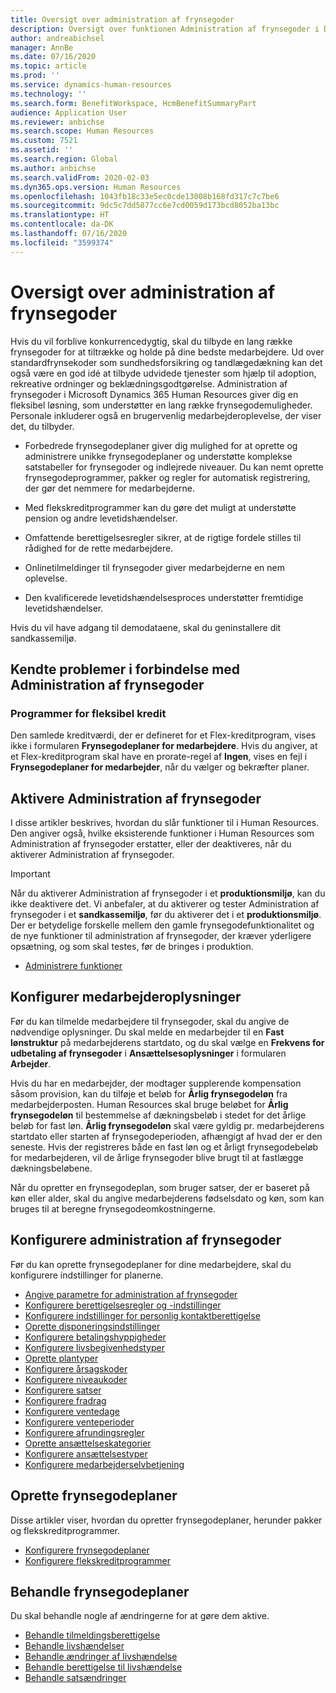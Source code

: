 ```yaml
---
title: Oversigt over administration af frynsegoder
description: Oversigt over funktionen Administration af frynsegoder i Dynamics 365 Human Resources. Tilbyd dine medarbejdere mulighed for ekstra frynsegoder via en brugervenlig onlineoplevelse.
author: andreabichsel
manager: AnnBe
ms.date: 07/16/2020
ms.topic: article
ms.prod: ''
ms.service: dynamics-human-resources
ms.technology: ''
ms.search.form: BenefitWorkspace, HcmBenefitSummaryPart
audience: Application User
ms.reviewer: anbichse
ms.search.scope: Human Resources
ms.custom: 7521
ms.assetid: ''
ms.search.region: Global
ms.author: anbichse
ms.search.validFrom: 2020-02-03
ms.dyn365.ops.version: Human Resources
ms.openlocfilehash: 1043fb18c33e5ec0cde13008b168fd317c7c7be6
ms.sourcegitcommit: 9dc5c7dd5877cc6e7cd0059d173bcd8052ba13bc
ms.translationtype: HT
ms.contentlocale: da-DK
ms.lasthandoff: 07/16/2020
ms.locfileid: "3599374"
---
```

# <a name="benefits-management-overview"></a>Oversigt over administration af frynsegoder

Hvis du vil forblive konkurrencedygtig, skal du tilbyde en lang række frynsegoder for at tiltrække og holde på dine bedste medarbejdere. Ud over standardfrynsekoder som sundhedsforsikring og tandlægedækning kan det også være en god idé at tilbyde udvidede tjenester som hjælp til adoption, rekreative ordninger og beklædningsgodtgørelse. Administration af frynsegoder i Microsoft Dynamics 365 Human Resources giver dig en fleksibel løsning, som understøtter en lang række frynsegodemuligheder. Personale inkluderer også en brugervenlig medarbejderoplevelse, der viser det, du tilbyder.

- Forbedrede frynsegodeplaner giver dig mulighed for at oprette og administrere unikke frynsegodeplaner og understøtte komplekse satstabeller for frynsegoder og indlejrede niveauer. Du kan nemt oprette frynsegodeprogrammer, pakker og regler for automatisk registrering, der gør det nemmere for medarbejderne.

- Med flekskreditprogrammer kan du gøre det muligt at understøtte pension og andre levetidshændelser.

- Omfattende berettigelsesregler sikrer, at de rigtige fordele stilles til rådighed for de rette medarbejdere.

- Onlinetilmeldinger til frynsegoder giver medarbejderne en nem oplevelse.

- Den kvalificerede levetidshændelsesproces understøtter fremtidige levetidshændelser.

Hvis du vil have adgang til demodataene, skal du geninstallere dit sandkassemiljø.

## <a name="benefits-management-known-issues"></a>Kendte problemer i forbindelse med Administration af frynsegoder

### <a name="flex-credit-programs"></a>Programmer for fleksibel kredit

Den samlede kreditværdi, der er defineret for et Flex-kreditprogram, vises ikke i formularen **Frynsegodeplaner for medarbejdere**. Hvis du angiver, at et Flex-kreditprogram skal have en prorate-regel af **Ingen**, vises en fejl i **Frynsegodeplaner for medarbejder**, når du vælger og bekræfter planer.

## <a name="enable-benefits-management"></a>Aktivere Administration af frynsegoder

I disse artikler beskrives, hvordan du slår funktioner til i Human Resources. Den angiver også, hvilke eksisterende funktioner i Human Resources som Administration af frynsegoder erstatter, eller der deaktiveres, når du aktiverer Administration af frynsegoder.

> [!IMPORTANT]
> Når du aktiverer Administration af frynsegoder i et **produktionsmiljø**, kan du ikke deaktivere det. Vi anbefaler, at du aktiverer og tester Administration af frynsegoder i et **sandkassemiljø**, før du aktiverer det i et **produktionsmiljø**. Der er betydelige forskelle mellem den gamle frynsegodefunktionalitet og de nye funktioner til administration af frynsegoder, der kræver yderligere opsætning, og som skal testes, før de bringes i produktion.

- [Administrere funktioner](hr-admin-manage-features.md)

## <a name="configure-employee-information"></a>Konfigurer medarbejderoplysninger

Før du kan tilmelde medarbejdere til frynsegoder, skal du angive de nødvendige oplysninger. Du skal melde en medarbejder til en **Fast lønstruktur** på medarbejderens startdato, og du skal vælge en **Frekvens for udbetaling af frynsegoder** i **Ansættelsesoplysninger** i formularen **Arbejder**.

Hvis du har en medarbejder, der modtager supplerende kompensation såsom provision, kan du tilføje et beløb for **Årlig frynsegodeløn** fra medarbejderposten. Human Resources skal bruge beløbet for **Årlig frynsegodeløn** til bestemmelse af dækningsbeløb i stedet for det årlige beløb for fast løn. **Årlig frynsegodeløn** skal være gyldig pr. medarbejderens startdato eller starten af frynsegodeperioden, afhængigt af hvad der er den seneste. Hvis der registreres både en fast løn og et årligt frynsegodebeløb for medarbejderen, vil de årlige frynsegoder blive brugt til at fastlægge dækningsbeløbene.

Når du opretter en frynsegodeplan, som bruger satser, der er baseret på køn eller alder, skal du angive medarbejderens fødselsdato og køn, som kan bruges til at beregne frynsegodeomkostningerne.

## <a name="configure-benefits-management"></a>Konfigurere administration af frynsegoder

Før du kan oprette frynsegodeplaner for dine medarbejdere, skal du konfigurere indstillinger for planerne.

- [Angive parametre for administration af frynsegoder](hr-benefits-setup-parameters.md)
- [Konfigurere berettigelsesregler og -indstillinger](hr-benefits-setup-eligibility-rules.md)
- [Konfigurere indstillinger for personlig kontaktberettigelse](hr-benefits-setup-contact-eligibility-options.md)
- [Oprette disponeringsindstillinger](hr-benefits-setup-coverage-options.md)
- [Konfigurere betalingshyppigheder](hr-benefits-setup-payment-frequencies.md)
- [Konfigurere livsbegivenhedstyper](hr-benefits-setup-life-event-types.md)
- [Oprette plantyper](hr-benefits-setup-plan-types.md)
- [Konfigurere årsagskoder](hr-benefits-setup-reason-codes.md)
- [Konfigurere niveaukoder](hr-benefits-setup-tier-codes.md)
- [Konfigurere satser](hr-benefits-setup-rates.md)
- [Konfigurere fradrag](hr-benefits-setup-deductions.md)
- [Konfigurere ventedage](hr-benefits-setup-waiting-days.md)
- [Konfigurere venteperioder](hr-benefits-setup-waiting-periods.md)
- [Konfigurere afrundingsregler](hr-benefits-setup-rounding-rules.md)
- [Oprette ansættelseskategorier](hr-benefits-setup-employment-categories.md)
- [Konfigurere ansættelsestyper](hr-benefits-setup-employment-types.md)
- [Konfigurere medarbejderselvbetjening](hr-benefits-setup-employee-self-service.md)

## <a name="create-benefit-plans"></a>Oprette frynsegodeplaner

Disse artikler viser, hvordan du opretter frynsegodeplaner, herunder pakker og flekskreditprogrammer.

- [Konfigurere frynsegodeplaner](hr-benefits-plans-setup.md)
- [Konfigurere flekskreditprogrammer](hr-benefits-plans-flex-credit-programs.md)

## <a name="process-benefit-plans"></a>Behandle frynsegodeplaner

Du skal behandle nogle af ændringerne for at gøre dem aktive.

- [Behandle tilmeldingsberettigelse](hr-benefits-process-enrollment-eligibility.md)
- [Behandle livshændelser](hr-benefits-process-life-events.md)
- [Behandle ændringer af livshændelse](hr-benefits-process-life-event-changes.md)
- [Behandle berettigelse til livshændelse](hr-benefits-process-life-event-eligibility.md)
- [Behandle satsændringer](hr-benefits-process-rate-changes.md)

